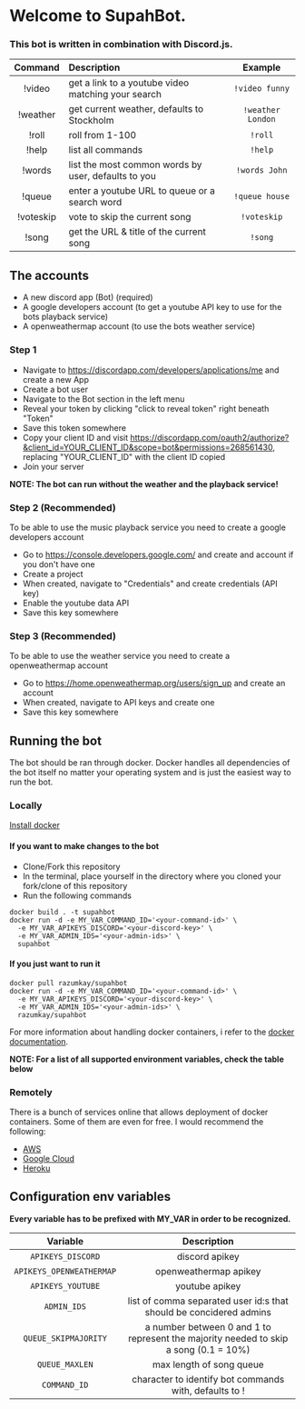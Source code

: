# Welcome to SupahBot.

### This bot is written in combination with Discord.js.

| Command         | Description                                          | Example           |
| :-------------: |:-----------------------------------------------------| :----------------:|
| !video          | get a link to a youtube video matching your search   | `!video funny`    |
| !weather        | get current weather, defaults to Stockholm           | `!weather London` |
| !roll           | roll from 1-100                                      | `!roll`           |
| !help           | list all commands                                    | `!help`           |
| !words          | list the most common words by user, defaults to you  | `!words John`     |
| !queue          | enter a youtube URL to queue or a search word        | `!queue house`    |
| !voteskip       | vote to skip the current song                        | `!voteskip`       |
| !song           | get the URL & title of the current song              | `!song`           |

## The accounts
- A new discord app (Bot) (required)
- A google developers account (to get a youtube API key to use for the bots playback service)
- A openweathermap account (to use the bots weather service)

### Step 1
- Navigate to https://discordapp.com/developers/applications/me and create a new App
- Create a bot user
- Navigate to the Bot section in the left menu
- Reveal your token by clicking "click to reveal token" right beneath "Token"
- Save this token somewhere
- Copy your client ID and visit https://discordapp.com/oauth2/authorize?&client_id=YOUR_CLIENT_ID&scope=bot&permissions=268561430,
  replacing "YOUR_CLIENT_ID" with the client ID copied
- Join your server

**NOTE: The bot can run without the weather and the playback service!**

### Step 2 (Recommended)
To be able to use the music playback service you need to create a google developers account
- Go to https://console.developers.google.com/ and create and account if you don't have one
- Create a project
- When created, navigate to "Credentials" and create credentials (API key)
- Enable the youtube data API
- Save this key somewhere

### Step 3 (Recommended)
To be able to use the weather service you need to create a openweathermap account
- Go to https://home.openweathermap.org/users/sign_up and create an account
- When created, navigate to API keys and create one
- Save this key somewhere

## Running the bot
The bot should be ran through docker. Docker handles all dependencies of the bot itself no matter your operating system and is just the easiest way to run the bot.

### Locally
[Install docker](https://www.docker.com/)
#### If you want to make changes to the bot
- Clone/Fork this repository
- In the terminal, place yourself in the directory where you cloned your fork/clone of this repository
- Run the following commands
```
docker build . -t supahbot
docker run -d -e MY_VAR_COMMAND_ID='<your-command-id>' \
  -e MY_VAR_APIKEYS_DISCORD='<your-discord-key>' \
  -e MY_VAR_ADMIN_IDS='<your-admin-ids>' \
  supahbot
```
#### If you just want to run it
```
docker pull razumkay/supahbot
docker run -d -e MY_VAR_COMMAND_ID='<your-command-id>' \
  -e MY_VAR_APIKEYS_DISCORD='<your-discord-key>' \
  -e MY_VAR_ADMIN_IDS='<your-admin-ids>' \
  razumkay/supahbot
```

For more information about handling docker containers, i refer to the [docker documentation](https://docs.docker.com/).

**NOTE: For a list of all supported environment variables, check the table below**

### Remotely
There is a bunch of services online that allows deployment of docker containers. Some of them are even for free. I would recommend the following:
- [AWS](https://aws.amazon.com/docker/)
- [Google Cloud](https://cloud.google.com/run/docs/deploying)
- [Heroku](https://devcenter.heroku.com/categories/deploying-with-docker)

## Configuration env variables

**Every variable has to be prefixed with MY_VAR in order to be recognized.**

| Variable                   | Description                                                                          |
| :------------------------: |:------------------------------------------------------------------------------------:|
| `APIKEYS_DISCORD`          | discord apikey                                                                       |
| `APIKEYS_OPENWEATHERMAP`   | openweathermap apikey                                                                |
| `APIKEYS_YOUTUBE`          | youtube apikey                                                                       |
| `ADMIN_IDS`                | list of comma separated user id:s that should be concidered admins                   |
| `QUEUE_SKIPMAJORITY`       | a number between 0 and 1 to represent the majority needed to skip a song (0.1 = 10%) |
| `QUEUE_MAXLEN`             | max length of song queue                                                             |
| `COMMAND_ID`               | character to identify bot commands with, defaults to !                               |
